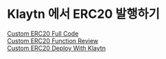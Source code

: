 # Klaytn 에서 ERC20 발행하기

[Custom ERC20 Full Code](https://github.com/JohnsonRyu/CustomERC/blob/master/%EB%A5%98RC20.sol)
<br/>
[Custom ERC20 Function Review](https://github.com/JohnsonRyu/Example/blob/master/Klaytn%20ERC20/Function-Review.md)
<br/>
[Custom ERC20 Deploy With Klaytn](https://github.com/JohnsonRyu/Example/blob/master/Klaytn%20ERC20/Deploy-ERC20.md)